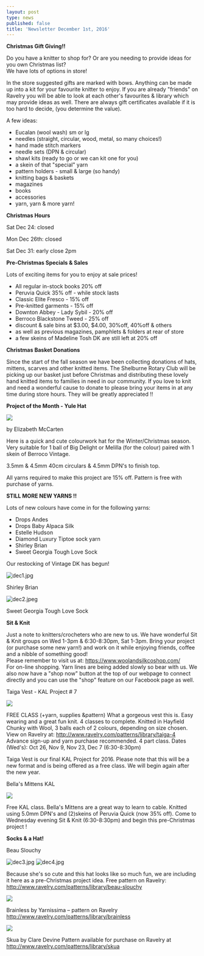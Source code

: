 ```yaml
---
layout: post
type: news
published: false
title: 'Newsletter December 1st, 2016'
---
```

**Christmas Gift Giving!!**

Do you have a knitter to shop for?
Or are you needing to provide ideas for you own Christmas list?  
We have lots of options in store! 

In the store suggested gifts are marked with bows. Anything can be made up into a kit for your favourite knitter to enjoy. If you are already "friends" on Ravelry you will be able to look at each other's favourites & library which may provide ideas as well. There are always gift certificates available if it is too hard to decide, (you determine the value).

A few ideas:

- Eucalan (wool wash) sm or lg
- needles (straight, circular, wood, metal, so many   choices!)
- hand made stitch markers
- needle sets (DPN & circular)
- shawl kits (ready to go or we can kit one for you)
- a skein of that "special" yarn
- pattern holders - small & large (so handy)
- knitting bags & baskets
- magazines
- books
- accessories
- yarn, yarn & more yarn!

**Christmas Hours**
 
Sat Dec 24: closed

Mon Dec 26th: closed

Sat Dec 31: early close 2pm
 
**Pre-Christmas Specials & Sales**

Lots of exciting items for you to enjoy at sale prices!
 
- All regular in-stock books 20% off
- Peruvia Quick 35% off - while stock lasts
- Classic Elite Fresco - 15% off
- Pre-knitted garments - 15% off
- Downton Abbey - Lady Sybil - 20% off
- Berroco Blackstone Tweed - 25% off
- discount & sale bins at $3.00, $4.00, 30%off, 40%off & others                
- as well as previous magazines, pamphlets & folders at rear of store
- a few skeins of Madeline Tosh DK are still left at 20% off
  
**Christmas Basket Donations**

Since the start of the fall season we have been collecting donations of hats, mittens, scarves and other knitted items. The Shelburne Rotary Club will be picking up our basket just before Christmas and distributing these lovely hand knitted items to families in need in our community. If you love to knit and need a wonderful cause to donate to please bring your items in at any time during store hours.
They will be greatly appreciated !!

**Project of the Month - Yule Hat**

![]({{site.baseurl}}/projects/img/featured_30.jpg)

by Elizabeth McCarten

Here is a quick and cute colourwork hat for the Winter/Christmas season. 
Very suitable for 1 ball of Big Delight or Melilla (for the colour) paired with 1 skein of Berroco Vintage.

3.5mm & 4.5mm 40cm circulars & 4.5mm DPN's to finish top.

All yarns required to make this project are 15% off. Pattern is free with purchase of yarns.

**STILL MORE NEW YARNS !!**

Lots of new colours have come in for the following yarns:

- Drops Andes
- Drops Baby Alpaca Silk
- Estelle Hudson
- Diamond Luxury Tiptoe sock yarn
- Shirley Brian
- Sweet Georgia Tough Love Sock

Our restocking of Vintage DK has begun!

![dec1.jpg]({{site.baseurl}}/news/img/dec1.jpg)

Shirley Brian

![dec2.jpeg]({{site.baseurl}}/news/img/dec2.jpeg)

Sweet Georgia Tough Love Sock

**Sit & Knit**
 
Just a note to knitters/crocheters who are new to us. We have wonderful Sit & Knit groups on Wed 1-3pm & 6:30-8:30pm, Sat 1-3pm.  Bring your project (or purchase some new yarn!) and work on it while enjoying friends, coffee and a nibble of something good!  
Please remember to visit us at: https://www.woolandsilkcoshop.com/  
For on-line shopping. Yarn lines are being added slowly so bear with us. We also now have a "shop now" button at the top of our webpage to connect directly and you can use the "shop" feature on our Facebook page as well.


Taiga Vest - KAL Project # 7

![]({{site.baseurl}}/img/kal/kal7.jpg)

FREE CLASS (+yarn, supplies &pattern)
What a gorgeous vest this is. Easy wearing and a great fun knit. 4 classes to complete. Knitted in Hayfield Chunky with Wool, 3 balls each of 2 colours, depending on size chosen. View on Ravelry at:  http://www.ravelry.com/patterns/library/taiga-4
Advance sign-up and yarn purchase recommended.
4 part class.
Dates (Wed's): Oct 26, Nov 9, Nov 23, Dec 7  (6:30-8:30pm)   

Taiga Vest is our final KAL Project for 2016. 
Please note that this will be a new format and is
being offered as a free class.
We will begin again after the new year. 
                                   
Bella's Mittens  KAL

![]({{site.baseurl}}/img/kal/kal8.jpg)

Free KAL class.  Bella's Mittens are a great way to learn to cable. Knitted using 5.0mm DPN's and (2)skeins of Peruvia Quick (now 35% off).  Come to Wednesday evening Sit & Knit (6:30-8:30pm) and begin this pre-Christmas project !

**Socks & a Hat!**

Beau Slouchy

![dec3.jpg]({{site.baseurl}}/news/img/dec3.jpg)
![dec4.jpg]({{site.baseurl}}/news/img/dec4.jpg)

Because she's so cute and this hat looks like so much fun, we are including it here as a pre-Christmas project idea.  Free pattern on Ravelry:  http://www.ravelry.com/patterns/library/beau-slouchy

![]({{site.baseurl}}/img/socks/dec1.jpg)

Brainless by Yarnissima – pattern on Ravelry
http://www.ravelry.com/patterns/library/brainless

![]({{site.baseurl}}/img/socks/dec2.jpg)
 
Skua   by Clare Devine     Pattern available for purchase on Ravelry at 
http://www.ravelry.com/patterns/library/skua
